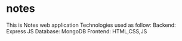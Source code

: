 # notes
This is Notes web application 
Technologies used as follow:
  Backend: Express JS
  Database: MongoDB
  Frontend: HTML,CSS,JS

